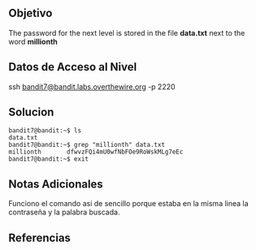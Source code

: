 ## Objetivo

The password for the next level is stored in the file **data.txt** next to the word **millionth**

## Datos de Acceso al Nivel

ssh bandit7@bandit.labs.overthewire.org -p 2220
## Solucion

```
bandit7@bandit:~$ ls
data.txt
bandit7@bandit:~$ grep "millionth" data.txt
millionth       dfwvzFQi4mU0wfNbFOe9RoWskMLg7eEc
bandit7@bandit:~$ exit
```

## Notas Adicionales

Funciono el comando asi de sencillo porque estaba en la misma linea la contraseña y la palabra buscada.

## Referencias